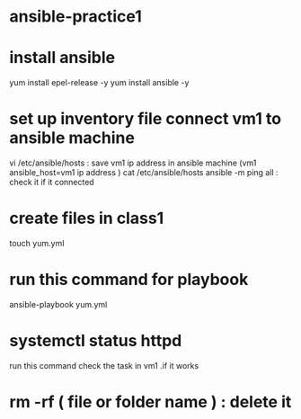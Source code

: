 # ansible-practice1
# install ansible 
yum install epel-release -y
yum install ansible -y

#  set up inventory file connect vm1 to ansible machine
vi  /etc/ansible/hosts : save vm1 ip  address in ansible machine (vm1     ansible_host=vm1 ip address )
cat  /etc/ansible/hosts
ansible  -m ping all : check it if it connected

# create files in class1
touch  yum.yml
# run this command for playbook 
ansible-playbook  yum.yml
# systemctl status httpd  
run this command check the task in vm1 .if it works









# rm -rf ( file or folder name ) : delete it



